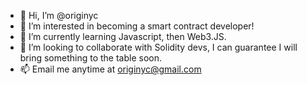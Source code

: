 - 👋 Hi, I’m @originyc
- 👀 I’m interested in becoming a smart contract developer!
- 🌱 I’m currently learning Javascript, then Web3.JS.
- 💞️ I’m looking to collaborate with Solidity devs, I can guarantee I will bring something to the table soon.
- 📫 Email me anytime at originyc@gmail.com

<!---
This is just the beginning of my journey, hopefully it's a long and fortuitous road ahead.
--->
